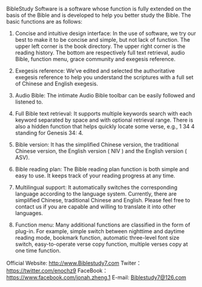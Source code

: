 BibleStudy Software is a software whose function is fully extended on the basis of the Bible and is developed to help you better study the Bible. The basic functions are as follows:

1. Concise and intuitive design interface: In the use of software, we try our best to make it to be concise and simple, but not lack of function. The upper left corner is the book directory. The upper right corner is the reading history. The bottom are respectively full text retrieval, audio Bible, function menu, grace community and exegesis reference.

2. Exegesis reference: We’ve edited and selected the authoritative exegesis reference to help you understand the scriptures with a full set of Chinese and English exegesis.

3. Audio Bible: The intimate Audio Bible toolbar can be easily followed and listened to.

4. Full Bible text retrieval: It supports multiple keywords search with each keyword separated by space and with optional retrieval range. There is also a hidden function that helps quickly locate some verse, e.g., 1 34 4 standing for Genesis 34: 4.

5. Bible version: It has the simplified Chinese version, the traditional Chinese version, the English version ( NIV ) and the English version ( ASV).

6. Bible reading plan: The Bible reading plan function is both simple and easy to use. It keeps track of your reading progress at any time.

7. Multilingual support: It automatically switches the corresponding language according to the language system. Currently, there are simplified Chinese, traditional Chinese and English. Please feel free to contact us if you are capable and willing to translate it into other languages.

8. Function menu: Many additional functions are classified in the form of plug-in. For example, simple switch between nighttime and daytime reading mode, bookmark function, automatic three-level font size switch, easy-to-operate verse copy function, multiple verses copy at one time function.

Official Website: http://www.Biblestudy7.com
Twiter：https://twitter.com/enochz9
FaceBook：https://www.facebook.com/jonah.zheng.1
E-mail: Biblestudy7@126.com
